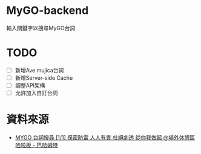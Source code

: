 # MyGO-backend

輸入關鍵字以搜尋MyGO台詞
# TODO
- [ ] 新增Ave mujica台詞
- [ ] 新增Server-side Cache
- [ ] 調整API架構
- [ ] 允許加入自訂台詞
# 資料來源
- [MYGO 台詞搜尋 [1/1] 保密防雷 人人有責 杜絕劇透 從你我做起 @場外休憩區 哈啦板 - 巴哈姆特](https://forum.gamer.com.tw/C.php?bsn=60076&snA=8240452)
